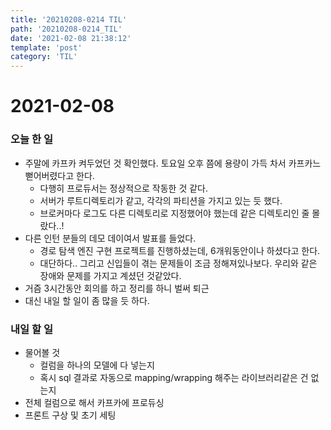 ```yaml
---
title: '20210208-0214 TIL'
path: '20210208-0214_TIL'
date: '2021-02-08 21:38:12'
template: 'post'
category: 'TIL'
---
```


# 2021-02-08
### 오늘 한 일
* 주말에 카프카 켜두었던 것 확인했다. 토요일 오후 쯤에 용량이 가득 차서 카프카느 뻗어버렸다고 한다.
    * 다행히 프로듀서는 정상적으로 작동한 것 같다.
    * 서버가 루트디렉토리가 같고, 각각의 파티션을 가지고 있는 듯 했다.
    * 브로커마다 로그도 다른 디렉토리로 지정했어야 했는데 같은 디렉토리인 줄 몰랐다..!
* 다른 인턴 분들의 데모 데이여서 발표를 들었다.
    * 경로 탐색 엔진 구현 프로젝트를 진행하셨는데, 6개워동안이나 하셨다고 한다.
    * 대단하다.. 그리고 신입들이 겪는 문제들이 조금 정해져있나보다. 우리와 같은 장애와 문제를 가지고 계셨던 것같았다.
* 거즘 3시간동안 회의를 하고 정리를 하니 벌써 퇴근
* 대신 내일 할 일이 좀 많을 듯 하다.


### 내일 할 일
* 물어볼 것
    * 컬럼을 하나의 모델에 다 넣는지
    * 혹시 sql 결과로 자동으로 mapping/wrapping 해주는 라이브러리같은 건 없는지
* 전체 컬럼으로 해서 카프카에 프로듀싱
* 프론트 구상 및 초기 세팅




